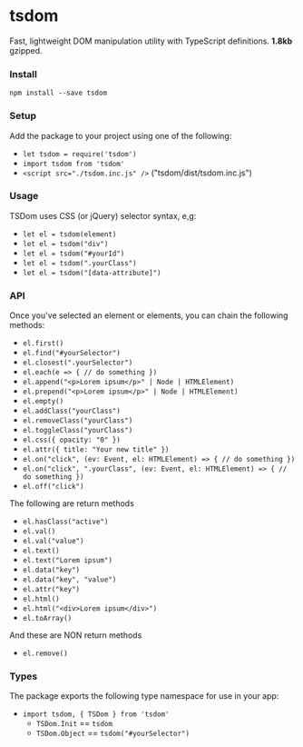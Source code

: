 # tsdom
Fast, lightweight DOM manipulation utility with TypeScript definitions.
**1.8kb** gzipped.
### Install
`npm install --save tsdom`
### Setup
Add the package to your project using one of the following:
- `let tsdom = require('tsdom')`
- `import tsdom from 'tsdom'`
- `<script src="./tsdom.inc.js" />` ("tsdom/dist/tsdom.inc.js")
### Usage
TSDom uses CSS (or jQuery) selector syntax, e,g:
- `let el = tsdom(element)`
- `let el = tsdom("div")`
- `let el = tsdom("#yourId")`
- `let el = tsdom(".yourClass")`
- `let el = tsdom("[data-attribute]")`
### API
Once you've selected an element or elements, you can chain the following methods:
- `el.first()`
- `el.find("#yourSelector")`
- `el.closest(".yourSelector")`
- `el.each(e => { // do something })`
- `el.append("<p>Lorem ipsum</p>" | Node | HTMLElement)`
- `el.prepend("<p>Lorem ipsum</p>" | Node | HTMLElement)`
- `el.empty()`
- `el.addClass("yourClass")`
- `el.removeClass("yourClass")`
- `el.toggleClass("yourClass")`
- `el.css({ opacity: "0" })`
- `el.attr({ title: "Your new title" })`
- `el.on("click", (ev: Event, el: HTMLElement) => { // do something })`
- `el.on("click", ".yourClass", (ev: Event, el: HTMLElement) => { // do something })`
- `el.off("click")`

The following are return methods
- `el.hasClass("active")`
- `el.val()`
- `el.val("value")`
- `el.text()`
- `el.text("Lorem ipsum")`
- `el.data("key")`
- `el.data("key", "value")`
- `el.attr("key")`
- `el.html()`
- `el.html("<div>Lorem ipsum</div>")`
- `el.toArray()`

And these are NON return methods
- `el.remove()`
### Types
The package exports the following type namespace for use in your app:
- `import tsdom, { TSDom } from 'tsdom'`
  - `TSDom.Init` == `tsdom`
  - `TSDom.Object` == `tsdom("#yourSelector")`
